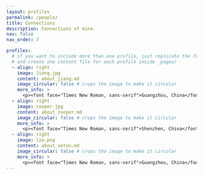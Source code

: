 ```yaml
---
layout: profiles
permalink: /people/
title: Connections
description: Connections of mine.
nav: false
nav_order: 7

profiles:
  # if you want to include more than one profile, just replicate the following block
  # and create one content file for each profile inside _pages/
  - align: right
    image: Jiang.jpg
    content: about_jiang.md
    image_circular: false # crops the image to make it circular
    more_info: >
      <p><font face="Times New Roman, sans-serif">Guangzhou, China</font></p>
  - align: right
    image: cooper.jpg
    content: about_cooper.md
    image_circular: false # crops the image to make it circular
    more_info: >
      <p><font face="Times New Roman, sans-serif">Shenzhen, China</font></p>
  - align: right
    image: lzw.png
    content: about_seton.md
    image_circular: false # crops the image to make it circular
    more_info: >
      <p><font face="Times New Roman, sans-serif">Guangzhou, China</font></p>
---
```

